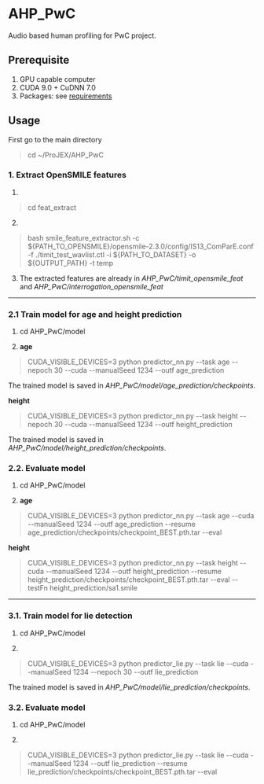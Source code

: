 # AHP_PwC
Audio based human profiling for PwC project.

## Prerequisite
1. GPU capable computer
2. CUDA 9.0 + CuDNN 7.0
3. Packages: see [requirements](./requirements.txt)

## Usage
First go to the main directory

> cd ~/ProJEX/AHP_PwC

### 1. Extract OpenSMILE features
1.
> cd feat_extract

2.
> bash smile_feature_extractor.sh -c ${PATH_TO_OPENSMILE}/opensmile-2.3.0/config/IS13_ComParE.conf -f ./timit_test_wavlist.ctl -i ${PATH_TO_DATASET} -o ${OUTPUT_PATH} -t temp

3. The extracted features are already in *AHP_PwC/timit_opensmile_feat* and *AHP_PwC/interrogation_opensmile_feat*

----
### 2.1 Train model for age and height prediction
1. cd AHP_PwC/model

2. **age**

> CUDA_VISIBLE_DEVICES=3 python predictor_nn.py --task age --nepoch 30 --cuda --manualSeed 1234 --outf age_prediction

The trained model is saved in *AHP_PwC/model/age_prediction/checkpoints*.

**height**

> CUDA_VISIBLE_DEVICES=3 python predictor_nn.py --task height --nepoch 30 --cuda --manualSeed 1234 --outf height_prediction

The trained model is saved in *AHP_PwC/model/height_prediction/checkpoints*.

### 2.2. Evaluate model
1. cd AHP_PwC/model

2. **age**

> CUDA_VISIBLE_DEVICES=3 python predictor_nn.py --task age --cuda --manualSeed 1234 --outf age_prediction --resume age_prediction/checkpoints/checkpoint_BEST.pth.tar --eval

**height**

> CUDA_VISIBLE_DEVICES=3 python predictor_nn.py --task height --cuda --manualSeed 1234 --outf height_prediction --resume height_prediction/checkpoints/checkpoint_BEST.pth.tar --eval --testFn height_prediction/sa1.smile

----
### 3.1. Train model for lie detection
1. cd AHP_PwC/model

2.
> CUDA_VISIBLE_DEVICES=3 python predictor_lie.py --task lie --cuda --manualSeed 1234 --nepoch 30 --outf lie_prediction


The trained model is saved in *AHP_PwC/model/lie_prediction/checkpoints*.

### 3.2. Evaluate model
1. cd AHP_PwC/model

2.
> CUDA_VISIBLE_DEVICES=3 python predictor_lie.py --task lie --cuda --manualSeed 1234 --outf lie_prediction --resume lie_prediction/checkpoints/checkpoint_BEST.pth.tar --eval
